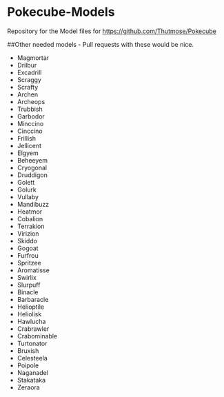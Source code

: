# Pokecube-Models
Repository for the Model files for https://github.com/Thutmose/Pokecube

##Other needed models - Pull requests with these would be nice.

-   Magmortar
-   Drilbur
-   Excadrill
-   Scraggy
-   Scrafty
-   Archen
-   Archeops
-   Trubbish
-   Garbodor
-   Minccino
-   Cinccino
-   Frillish
-   Jellicent
-   Elgyem
-   Beheeyem
-   Cryogonal
-   Druddigon
-   Golett
-   Golurk
-   Vullaby
-   Mandibuzz
-   Heatmor
-   Cobalion
-   Terrakion
-   Virizion
-   Skiddo
-   Gogoat
-   Furfrou
-   Spritzee
-   Aromatisse
-   Swirlix
-   Slurpuff
-   Binacle
-   Barbaracle
-   Helioptile
-   Heliolisk
-   Hawlucha
-   Crabrawler
-   Crabominable
-   Turtonator
-   Bruxish
-   Celesteela
-   Poipole
-   Naganadel
-   Stakataka
-   Zeraora

